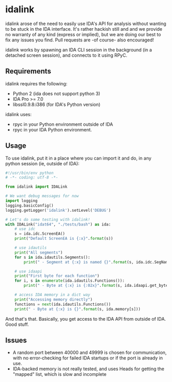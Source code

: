 # idalink

idalink arose of the need to easily use IDA's API for analysis without wanting
to be stuck in the IDA interface. It's rather hackish still and and we provide
no warranty of any kind (express or implied), but we are doing our best to fix
any issues you find. Pull requests are -of course- also encouraged!

idalink works by spawning an IDA CLI session in the background (in a detached
screen session), and connects to it using RPyC.

## Requirements

idalink requires the following:

- Python 2 (ida does not support python 3)
- IDA Pro >= 7.0
- libssl0.9.8:i386 (for IDA's Python version)

idalink uses:
- rpyc in your Python environment outside of IDA
- rpyc in your IDA Python environment.

## Usage

To use idalink, put it in a place where you can import it and do, in any python
session (ie, outside of IDA):

```python
#!/usr/bin/env python
# -*- coding: utf-8 -*-

from idalink import IDALink

# We want debug messages for now
import logging
logging.basicConfig()
logging.getLogger('idalink').setLevel('DEBUG')

# Let's do some testing with idalink!
with IDALink("idat64", "./tests/bash") as ida:
    # use idc
    s = ida.idc.ScreenEA()
    print("Default ScreenEA is {:x}".format(s))

    # use idautils
    print("All segments")
    for s in ida.idautils.Segments():
        print(" - Segment at {:x} is named {}".format(s, ida.idc.SegName(s)))

    # use idaapi
    print("First byte for each function")
    for i, s in enumerate(ida.idautils.Functions()):
        print(" - Byte at {:x} is {:02x}".format(s, ida.idaapi.get_byte(s)))

    # access IDA memory in a dict way
    print("Accessing memory directly")
    functions = next(ida.idautils.Functions())
    print(" - Byte at {:x} is {}".format(s, ida.memory[s]))
```

And that's that. Basically, you get access to the IDA API from outside of IDA.
Good stuff.

## Issues

- A random port between 40000 and 49999 is chosen for communication, with no
  error-checking for failed IDA startups or if the port is already in use.
- IDA-backed memory is not really tested, and uses Heads for getting the
  "mapped" list, which is slow and incomplete
